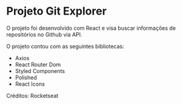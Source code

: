 # Projeto Git Explorer

O projeto foi desenvolvido com React e visa buscar informações de repositórios no Github via API.

O projeto contou com as seguintes bibliotecas:
- Axios
- React Router Dom
- Styled Components
- Polished
- React Icons

Créditos: Rocketseat
